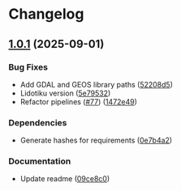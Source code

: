 # Changelog

## [1.0.1](https://github.com/City-of-Helsinki/lidotiku/compare/lidotiku-v1.0.0...lidotiku-v1.0.1) (2025-09-01)


### Bug Fixes

* Add GDAL and GEOS library paths ([52208d5](https://github.com/City-of-Helsinki/lidotiku/commit/52208d51f600520e6f240224058d642959d1d2ae))
* Lidotiku version ([5e79532](https://github.com/City-of-Helsinki/lidotiku/commit/5e7953286177c30dd97c7833a084ba4dc0a8f8b9))
* Refactor pipelines ([#77](https://github.com/City-of-Helsinki/lidotiku/issues/77)) ([1472e49](https://github.com/City-of-Helsinki/lidotiku/commit/1472e496b09a7b236d2d795cdc57b83ecb525126))


### Dependencies

* Generate hashes for requirements ([0e7b4a2](https://github.com/City-of-Helsinki/lidotiku/commit/0e7b4a2f057863c5a7b0ac5716691b032189b80f))


### Documentation

* Update readme ([09ce8c0](https://github.com/City-of-Helsinki/lidotiku/commit/09ce8c0d7a1d7dd8eef7408c8c5588fe54a09443))
